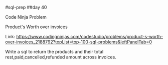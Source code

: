 #sql-prep
##day 40

Code Ninja Problem

Product's Worth over invoices

Link:
https://www.codingninjas.com/codestudio/problems/product-s-worth-over-invoices_2188792?topList=top-100-sql-problems&leftPanelTab=0

Write a sql to return the products and their total rest,paid,cancelled,refunded amount across invoices.
